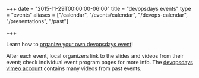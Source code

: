 +++
date = "2015-11-29T00:00:00-06:00"
title = "devopsdays events"
type = "events"
aliases = ["/calendar", "/events/calendar", "/devops-calendar", "/presentations", "/past"]

+++

Learn how to [organize your own devopsdays event](/pages/organizing)!

After each event, local organizers link to the slides and videos from their event; check individual event program pages for more info. The [devopsdays vimeo account](https://vimeo.com/devopsdays/albums) contains many videos from past events.
